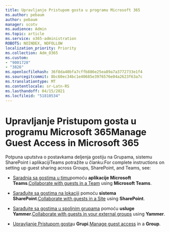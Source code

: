 ```yaml
---
title: Upravljanje Pristupom gosta u programu Microsoft 365
ms.author: pebaum
author: pebaum
manager: scotv
ms.audience: Admin
ms.topic: article
ms.service: o365-administration
ROBOTS: NOINDEX, NOFOLLOW
localization_priority: Priority
ms.collection: Adm_O365
ms.custom:
- "9001728"
- "3826"
ms.openlocfilehash: 36f8da40bfa7cffb886e25ea89a7a3772733e1f4
ms.sourcegitcommit: 8bc60ec34bc1e40685e3976576e04a2623f63a7c
ms.translationtype: MT
ms.contentlocale: sr-Latn-RS
ms.lasthandoff: 04/15/2021
ms.locfileid: "51810534"
---
```

# <a name="manage-guest-access-in-microsoft-365"></a><span data-ttu-id="27604-102">Upravljanje Pristupom gosta u programu Microsoft 365</span><span class="sxs-lookup"><span data-stu-id="27604-102">Manage Guest Access in Microsoft 365</span></span>

<span data-ttu-id="27604-103">Potpuna uputstva o postavkama deljenja gostiju na Grupama, sistemu SharePoint i aplikacijiTeams potražite u članku:</span><span class="sxs-lookup"><span data-stu-id="27604-103">For complete instructions on setting up guest sharing across Groups, SharePoint, and Teams, see:</span></span> 

- <span data-ttu-id="27604-104">[Saradnja sa gostima u timu](https://docs.microsoft.com/microsoft-365/solutions/collaborate-as-team?view=o365-worldwide)pomoću **aplikacije Microsoft Teams**.</span><span class="sxs-lookup"><span data-stu-id="27604-104">[Collaborate with guests in a Team](https://docs.microsoft.com/microsoft-365/solutions/collaborate-as-team?view=o365-worldwide) using **Microsoft Teams**.</span></span> 

- <span data-ttu-id="27604-105">[Sarađujte sa gostima na lokaciji](https://docs.microsoft.com/microsoft-365/solutions/collaborate-in-site?view=o365-worldwide) pomoću **sistema SharePoint**.</span><span class="sxs-lookup"><span data-stu-id="27604-105">[Collaborate with guests in a Site](https://docs.microsoft.com/microsoft-365/solutions/collaborate-in-site?view=o365-worldwide) using **SharePoint**.</span></span> 

- <span data-ttu-id="27604-106">[Sarađujte sa gostima u spoljnim grupama](https://docs.microsoft.com/yammer/work-with-external-users/create-and-manage-external-groups?redirectSourcePath=%252farticle%252f9ccd15ce-0efc-4dc1-81bc-4a424ab6f92a.aspx) pomoću **usluge Yammer**.</span><span class="sxs-lookup"><span data-stu-id="27604-106">[Collaborate with guests in your external groups](https://docs.microsoft.com/yammer/work-with-external-users/create-and-manage-external-groups?redirectSourcePath=%252farticle%252f9ccd15ce-0efc-4dc1-81bc-4a424ab6f92a.aspx) using **Yammer**.</span></span> 

- <span data-ttu-id="27604-107">[Upravljanje Pristupom gosta](https://docs.microsoft.com/microsoft-365/admin/create-groups/manage-guest-access-in-groups?view=o365-worldwide)u **Grupi**.</span><span class="sxs-lookup"><span data-stu-id="27604-107">[Manage guest access](https://docs.microsoft.com/microsoft-365/admin/create-groups/manage-guest-access-in-groups?view=o365-worldwide) in a **Group**.</span></span>
